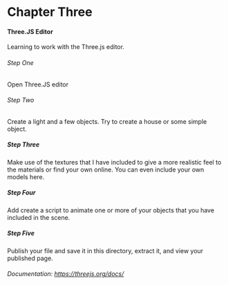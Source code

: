 # Chapter Three
#### Three.JS Editor

Learning to work with the Three.js editor.  

###### Step One

Open Three.JS editor

###### Step Two

Create a light and a few objects.  Try to create a house or some simple object.    

##### Step Three

Make use of the textures that I have included to give a more realistic feel to the materials or find your own online.  You can even include your own models here.

##### Step Four

Add create a script to animate one or more of your objects that you have included in the scene.

##### Step Five

Publish your file and save it in this directory, extract it, and view your published page.   

###### Documentation: https://threejs.org/docs/
